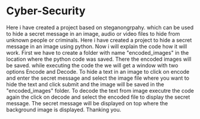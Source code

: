 # Cyber-Security
Here i have created a project based on steganongrpahy. which can be used to hide a secret message in an image, audio or video files to hide from unknown people or criminals. Here i have created  a project to hide a secret message in an image using python. 
Now i will explain the code how it will work.
First we have to create a folder with name "encoded_images" in the location where the python code was saved. There the encoded images will be saved.
while executing the code the we will get a window with two options Encode and Decode.
To hide a text in an image to click on encode  and enter the secret message and select the image file  where you want to hide the text and click submit and the image will be saved in the "encoded_images" folder.
To decode the text from image executre the code again the click on decode and select the encoded file to display the secret message.
The secret message will be displayed on top where the background image is displayed.
Thanking you.
